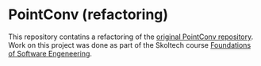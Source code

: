 # PointConv (refactoring)
This repository contatins a refactoring of the [original PointConv repository](https://github.com/DylanWusee/pointconv). Work on this project was done as part of the Skoltech course [Foundations of Software Engeneering](https://github.com/artonson/skoltech_fse_v2021.1).




